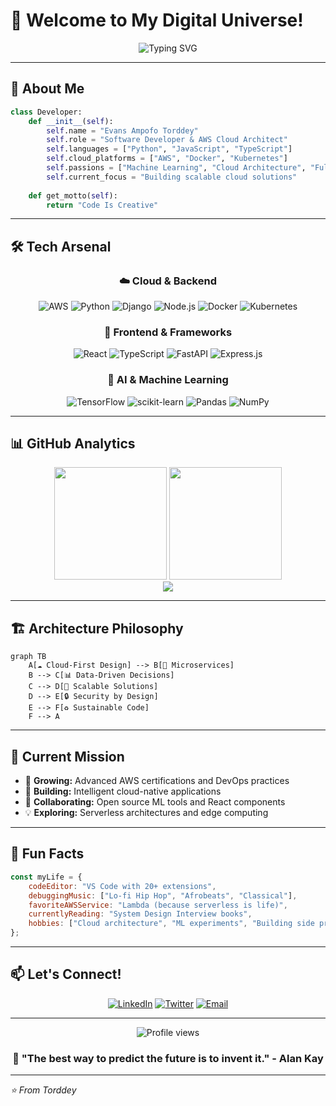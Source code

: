 # 🚀 Welcome to My Digital Universe! 

<div align="center">
  <img src="https://readme-typing-svg.herokuapp.com?font=Fira+Code&weight=600&size=28&duration=3000&pause=1000&color=00D4FF&center=true&vCenter=true&width=600&lines=Backend+Developer;AWS+Cloud+Architect;Python+%26+ML+Enthusiast;React+%26+Node.js+Creator" alt="Typing SVG" />
</div>

---

## 🌟 About Me

```python
class Developer:
    def __init__(self):
        self.name = "Evans Ampofo Torddey"
        self.role = "Software Developer & AWS Cloud Architect"
        self.languages = ["Python", "JavaScript", "TypeScript"]
        self.cloud_platforms = ["AWS", "Docker", "Kubernetes"]
        self.passions = ["Machine Learning", "Cloud Architecture", "Full-Stack Development"]
        self.current_focus = "Building scalable cloud solutions"
    
    def get_motto(self):
        return "Code Is Creative"
```

---

## 🛠️ Tech Arsenal

<div align="center">

### ☁️ Cloud & Backend
![AWS](https://img.shields.io/badge/AWS-%23FF9900.svg?style=for-the-badge&logo=amazon-aws&logoColor=white)
![Python](https://img.shields.io/badge/python-3670A0?style=for-the-badge&logo=python&logoColor=ffdd54)
![Django](https://img.shields.io/badge/django-%23092E20.svg?style=for-the-badge&logo=django&logoColor=white)
![Node.js](https://img.shields.io/badge/node.js-6DA55F?style=for-the-badge&logo=node.js&logoColor=white)
![Docker](https://img.shields.io/badge/docker-%230db7ed.svg?style=for-the-badge&logo=docker&logoColor=white)
![Kubernetes](https://img.shields.io/badge/kubernetes-%23326ce5.svg?style=for-the-badge&logo=kubernetes&logoColor=white)

### 🎨 Frontend & Frameworks
![React](https://img.shields.io/badge/react-%2320232a.svg?style=for-the-badge&logo=react&logoColor=%2361DAFB)
![TypeScript](https://img.shields.io/badge/typescript-%23007ACC.svg?style=for-the-badge&logo=typescript&logoColor=white)
![FastAPI](https://img.shields.io/badge/FastAPI-005571?style=for-the-badge&logo=fastapi)
![Express.js](https://img.shields.io/badge/express.js-%23404d59.svg?style=for-the-badge&logo=express&logoColor=%2361DAFB)

### 🤖 AI & Machine Learning
![TensorFlow](https://img.shields.io/badge/TensorFlow-%23FF6F00.svg?style=for-the-badge&logo=TensorFlow&logoColor=white)
![scikit-learn](https://img.shields.io/badge/scikit--learn-%23F7931E.svg?style=for-the-badge&logo=scikit-learn&logoColor=white)
![Pandas](https://img.shields.io/badge/pandas-%23150458.svg?style=for-the-badge&logo=pandas&logoColor=white)
![NumPy](https://img.shields.io/badge/numpy-%23013243.svg?style=for-the-badge&logo=numpy&logoColor=white)

</div>

---

## 📊 GitHub Analytics

<div align="center">
  <img height="180em" src="https://github-readme-stats.vercel.app/api?username=torddey&show_icons=true&theme=tokyonight&include_all_commits=true&count_private=true"/>
  <img height="180em" src="https://github-readme-stats.vercel.app/api/top-langs/?username=torddey&layout=compact&langs_count=8&theme=tokyonight"/>
</div>

<div align="center">
  <img src="https://github-readme-streak-stats.herokuapp.com/?user=torddey&theme=tokyonight"/>
</div>

---

## 🏗️ Architecture Philosophy

```mermaid
graph TB
    A[☁️ Cloud-First Design] --> B[🔧 Microservices]
    B --> C[📊 Data-Driven Decisions]
    C --> D[🚀 Scalable Solutions]
    D --> E[🔒 Security by Design]
    E --> F[♻️ Sustainable Code]
    F --> A
```

---

## 🎯 Current Mission

- 🌱 **Growing:** Advanced AWS certifications and DevOps practices
- 🔭 **Building:** Intelligent cloud-native applications
- 🤝 **Collaborating:** Open source ML tools and React components
- 💡 **Exploring:** Serverless architectures and edge computing

---

## 🌈 Fun Facts

```javascript
const myLife = {
    codeEditor: "VS Code with 20+ extensions",
    debuggingMusic: ["Lo-fi Hip Hop", "Afrobeats", "Classical"],
    favoriteAWSService: "Lambda (because serverless is life)",
    currentlyReading: "System Design Interview books",
    hobbies: ["Cloud architecture", "ML experiments", "Building side projects"]
};
```

---

## 📫 Let's Connect!

<div align="center">
  
[![LinkedIn](https://img.shields.io/badge/LinkedIn-%230077B5.svg?style=for-the-badge&logo=linkedin&logoColor=white)](https://www.linkedin.com/in/evans-torddey)
[![Twitter](https://img.shields.io/badge/Twitter-%231DA1F2.svg?style=for-the-badge&logo=Twitter&logoColor=white)](https://x.com/EvansTorddey)
[![Email](https://img.shields.io/badge/Email-D14836?style=for-the-badge&logo=gmail&logoColor=white)](mailto:ea.torddey@gmail.com)


</div>

---

<div align="center">
  <img src="https://komarev.com/ghpvc/?username=torddey&color=blueviolet&style=flat-square&label=Profile+Views" alt="Profile views" />
</div>

<div align="center">
  <h3>💭 "The best way to predict the future is to invent it." - Alan Kay</h3>
</div>

---

*⭐️ From Torddey*
